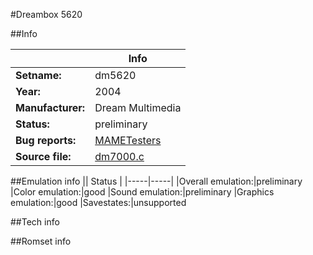 #Dreambox 5620

##Info

||Info|
|-----|-----|
|**Setname:**|dm5620
|**Year:**|2004
|**Manufacturer:**|Dream Multimedia
|**Status:**|preliminary
|**Bug reports:**|[MAMETesters](http://mametesters.org/view_all_set.php?type=1&temporary=y&search=dm7000.c)
|**Source file:**|[dm7000.c](https://github.com/mamedev/mame/blob/master/src/mess/drivers/dm7000.c)

##Emulation info
|| Status |
|-----|-----|
|Overall emulation:|preliminary
|Color emulation:|good
|Sound emulation:|preliminary
|Graphics emulation:|good
|Savestates:|unsupported

##Tech info

##Romset info

<!--- START OF EDITED COMMENT DO NOT TOUCH TEXT ABOVE-->

